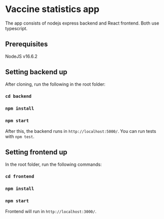 # Vaccine statistics app

The app consists of nodejs express backend and React frontend. Both use typescript.

## Prerequisites

NodeJS v16.6.2

## Setting backend up

After cloning, run the following in the root folder:

### `cd backend`

### `npm install`

### `npm start`

After this, the backend runs in `http://localhost:5000/`. You can run tests with `npm test`.

## Setting frontend up

In the root folder, run the following commands:

### `cd frontend`

### `npm install`

### `npm start`

Frontend will run in `http://localhost:3000/`.
